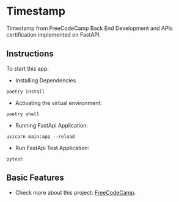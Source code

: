 # Timestamp

Timestamp from FreeCodeCamp Back End Development and APIs certification implemented on FastAPI.

## Instructions

To start this app:

- Installing Dependencies

```
poetry install
```

- Activating the virtual environment:

```
poetry shell
```

- Running FastApi Application:

```
uvicorn main:app --reload
```

- Run FastApi Test Application:

```
pytest
```

## Basic Features

- Check more about this project: [FreeCodeCamp](https://www.freecodecamp.org/learn/back-end-development-and-apis/back-end-development-and-apis-projects/timestamp-microservice).
